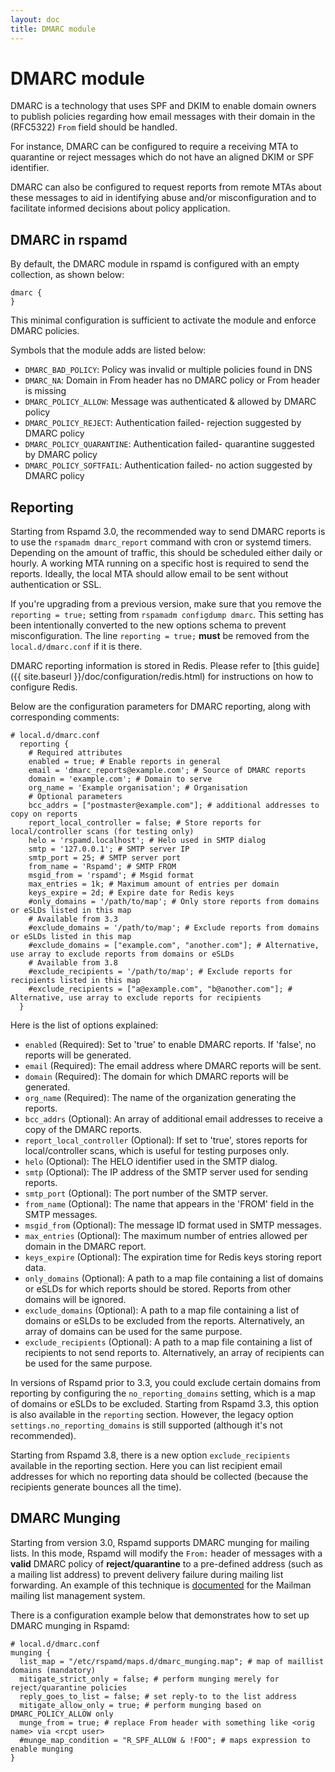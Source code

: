 ```yaml
---
layout: doc
title: DMARC module
---
```

# DMARC module

DMARC is a technology that uses SPF and DKIM to enable domain owners to publish policies regarding how email messages with their domain in the (RFC5322) `From` field should be handled.

For instance, DMARC can be configured to require a receiving MTA to quarantine or reject messages which do not have an aligned DKIM or SPF identifier.

DMARC can also be configured to request reports from remote MTAs about these messages to aid in identifying abuse and/or misconfiguration and to facilitate informed decisions about policy application.

## DMARC in rspamd

By default, the DMARC module in rspamd is configured with an empty collection, as shown below:

~~~hcl
dmarc {
}
~~~

This minimal configuration is sufficient to activate the module and enforce DMARC policies.

Symbols that the module adds are listed below:

- `DMARC_BAD_POLICY`: Policy was invalid or multiple policies found in DNS
- `DMARC_NA`: Domain in From header has no DMARC policy or From header is missing
- `DMARC_POLICY_ALLOW`: Message was authenticated & allowed by DMARC policy
- `DMARC_POLICY_REJECT`: Authentication failed- rejection suggested by DMARC policy
- `DMARC_POLICY_QUARANTINE`: Authentication failed- quarantine suggested by DMARC policy
- `DMARC_POLICY_SOFTFAIL`: Authentication failed- no action suggested by DMARC policy

## Reporting

Starting from Rspamd 3.0, the recommended way to send DMARC reports is to use the `rspamadm dmarc_report` command with cron or systemd timers. Depending on the amount of traffic, this should be scheduled either daily or hourly. A working MTA running on a specific host is required to send the reports. Ideally, the local MTA should allow email to be sent without authentication or SSL.

If you're upgrading from a previous version, make sure that you remove the `reporting = true;` setting from `rspamadm configdump dmarc`. This setting has been intentionally converted to the new options schema to prevent misconfiguration. The line `reporting = true;` **must** be removed from the `local.d/dmarc.conf` if it is there.

DMARC reporting information is stored in Redis. Please refer to [this guide]({{ site.baseurl }}/doc/configuration/redis.html) for instructions on how to configure Redis.

Below are the configuration parameters for DMARC reporting, along with corresponding comments:

~~~hcl
# local.d/dmarc.conf
  reporting {
    # Required attributes
    enabled = true; # Enable reports in general
    email = 'dmarc_reports@example.com'; # Source of DMARC reports
    domain = 'example.com'; # Domain to serve
    org_name = 'Example organisation'; # Organisation
    # Optional parameters
    bcc_addrs = ["postmaster@example.com"]; # additional addresses to copy on reports
    report_local_controller = false; # Store reports for local/controller scans (for testing only)
    helo = 'rspamd.localhost'; # Helo used in SMTP dialog
    smtp = '127.0.0.1'; # SMTP server IP
    smtp_port = 25; # SMTP server port
    from_name = 'Rspamd'; # SMTP FROM
    msgid_from = 'rspamd'; # Msgid format
    max_entries = 1k; # Maximum amount of entries per domain
    keys_expire = 2d; # Expire date for Redis keys
    #only_domains = '/path/to/map'; # Only store reports from domains or eSLDs listed in this map
    # Available from 3.3
    #exclude_domains = '/path/to/map'; # Exclude reports from domains or eSLDs listed in this map
    #exclude_domains = ["example.com", "another.com"]; # Alternative, use array to exclude reports from domains or eSLDs
    # Available from 3.8
    #exclude_recipients = '/path/to/map'; # Exclude reports for recipients listed in this map
    #exclude_recipients = ["a@example.com", "b@another.com"]; # Alternative, use array to exclude reports for recipients
  }
~~~

Here is the list of options explained:

* `enabled` (Required): Set to 'true' to enable DMARC reports. If 'false', no reports will be generated.
* `email` (Required): The email address where DMARC reports will be sent.
* `domain` (Required): The domain for which DMARC reports will be generated.
* `org_name` (Required): The name of the organization generating the reports.
* `bcc_addrs` (Optional): An array of additional email addresses to receive a copy of the DMARC reports.
* `report_local_controller` (Optional): If set to 'true', stores reports for local/controller scans, which is useful for testing purposes only.
* `helo` (Optional): The HELO identifier used in the SMTP dialog.
* `smtp` (Optional): The IP address of the SMTP server used for sending reports.
* `smtp_port` (Optional): The port number of the SMTP server.
* `from_name` (Optional): The name that appears in the 'FROM' field in the SMTP messages.
* `msgid_from` (Optional): The message ID format used in SMTP messages.
* `max_entries` (Optional): The maximum number of entries allowed per domain in the DMARC report.
* `keys_expire` (Optional): The expiration time for Redis keys storing report data.
* `only_domains` (Optional): A path to a map file containing a list of domains or eSLDs for which reports should be stored. Reports from other domains will be ignored.
* `exclude_domains` (Optional): A path to a map file containing a list of domains or eSLDs to be excluded from the reports. Alternatively, an array of domains can be used for the same purpose.
* `exclude_recipients` (Optional): A path to a map file containing a list of recipients to not send reports to. Alternatively, an array of recipients can be used for the same purpose.

In versions of Rspamd prior to 3.3, you could exclude certain domains from reporting by configuring the `no_reporting_domains` setting, which is a map of domains or eSLDs to be excluded. Starting from Rspamd 3.3, this option is also available in the `reporting` section. However, the legacy option `settings.no_reporting_domains` is still supported (although it's not recommended).

Starting from Rspamd 3.8, there is a new option `exclude_recipients` available in the reporting section. Here you can list recipient email addresses for which no reporting data should be collected (because the recipients generate bounces all the time).

## DMARC Munging

Starting from version 3.0, Rspamd supports DMARC munging for mailing lists. In this mode, Rspamd will modify the `From:` header of messages with a **valid** DMARC policy of **reject/quarantine** to a pre-defined address (such as a mailing list address) to prevent delivery failure during mailing list forwarding.
An example of this technique is [documented](https://mailman.readthedocs.io/en/release-3.1/src/mailman/handlers/docs/dmarc-mitigations.html) for the Mailman mailing list management system.

There is a configuration example below that demonstrates how to set up DMARC munging in Rspamd:

~~~hcl
# local.d/dmarc.conf
munging {
  list_map = "/etc/rspamd/maps.d/dmarc_munging.map"; # map of maillist domains (mandatory)
  mitigate_strict_only = false; # perform munging merely for reject/quarantine policies
  reply_goes_to_list = false; # set reply-to to the list address
  mitigate_allow_only = true; # perform munging based on DMARC_POLICY_ALLOW only
  munge_from = true; # replace From header with something like <orig name> via <rcpt user>
  #munge_map_condition = "R_SPF_ALLOW & !FOO"; # maps expression to enable munging
}
~~~
